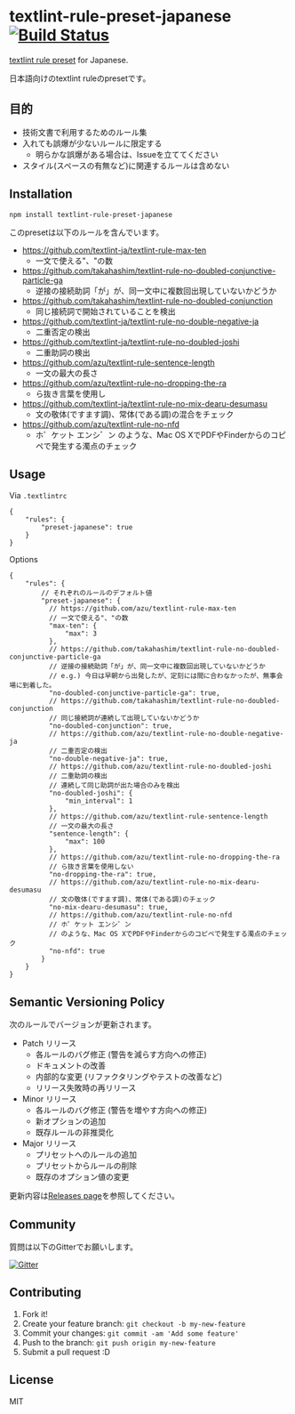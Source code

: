 # textlint-rule-preset-japanese [![Build Status](https://travis-ci.org/textlint-ja/textlint-rule-preset-japanese.svg?branch=master)](https://travis-ci.org/textlint-ja/textlint-rule-preset-japanese)

[textlint rule preset](https://github.com/textlint/textlint/blob/master/docs/create-preset.md "preset") for Japanese.

日本語向けのtextlint ruleのpresetです。

## 目的

- 技術文書で利用するためのルール集
- 入れても誤爆が少ないルールに限定する
    - 明らかな誤爆がある場合は、Issueを立ててください
- スタイル(スペースの有無など)に関連するルールは含めない

## Installation

    npm install textlint-rule-preset-japanese

このpresetは以下のルールを含んでいます。

- https://github.com/textlint-ja/textlint-rule-max-ten
    - 一文で使える"、"の数
- https://github.com/takahashim/textlint-rule-no-doubled-conjunctive-particle-ga
    - 逆接の接続助詞「が」が、同一文中に複数回出現していないかどうか
- https://github.com/takahashim/textlint-rule-no-doubled-conjunction
    - 同じ接続詞で開始されていることを検出
- https://github.com/textlint-ja/textlint-rule-no-double-negative-ja
    - 二重否定の検出
- https://github.com/textlint-ja/textlint-rule-no-doubled-joshi
    - 二重助詞の検出
- https://github.com/azu/textlint-rule-sentence-length
    - 一文の最大の長さ
- https://github.com/azu/textlint-rule-no-dropping-the-ra
    - ら抜き言葉を使用し
- https://github.com/textlint-ja/textlint-rule-no-mix-dearu-desumasu
    - 文の敬体(ですます調)、常体(である調)の混合をチェック
- https://github.com/azu/textlint-rule-no-nfd
    - ホ゜ケット エンシ゛ン のような、Mac OS XでPDFやFinderからのコピペで発生する濁点のチェック


## Usage

Via `.textlintrc`

```json5
{
    "rules": {
        "preset-japanese": true
    }
}
```

Options

```json5
{
    "rules": {
        // それぞれのルールのデフォルト値
        "preset-japanese": {
          // https://github.com/azu/textlint-rule-max-ten
          // 一文で使える"、"の数
          "max-ten": {
              "max": 3
          },
          // https://github.com/takahashim/textlint-rule-no-doubled-conjunctive-particle-ga
          // 逆接の接続助詞「が」が、同一文中に複数回出現していないかどうか
          // e.g.) 今日は早朝から出発したが、定刻には間に合わなかったが、無事会場に到着した。
          "no-doubled-conjunctive-particle-ga": true,
          // https://github.com/takahashim/textlint-rule-no-doubled-conjunction
          // 同じ接続詞が連続して出現していないかどうか
          "no-doubled-conjunction": true,
          // https://github.com/azu/textlint-rule-no-double-negative-ja
          // 二重否定の検出
          "no-double-negative-ja": true,
          // https://github.com/azu/textlint-rule-no-doubled-joshi
          // 二重助詞の検出
          // 連続して同じ助詞が出た場合のみを検出
          "no-doubled-joshi": {
              "min_interval": 1
          },
          // https://github.com/azu/textlint-rule-sentence-length
          // 一文の最大の長さ
          "sentence-length": {
              "max": 100
          },
          // https://github.com/azu/textlint-rule-no-dropping-the-ra
          // ら抜き言葉を使用しない
          "no-dropping-the-ra": true,
          // https://github.com/azu/textlint-rule-no-mix-dearu-desumasu
          // 文の敬体(ですます調)、常体(である調)のチェック
          "no-mix-dearu-desumasu": true,
          // https://github.com/azu/textlint-rule-no-nfd
          // ホ゜ケット エンシ゛ン
          // のような、Mac OS XでPDFやFinderからのコピペで発生する濁点のチェック
          "no-nfd": true
        }
    }
}
```

## Semantic Versioning Policy

次のルールでバージョンが更新されます。

- Patch リリース
    - 各ルールのバグ修正 (警告を減らす方向への修正)
    - ドキュメントの改善
    - 内部的な変更 (リファクタリングやテストの改善など)
    - リリース失敗時の再リリース
- Minor リリース
    - 各ルールのバグ修正 (警告を増やす方向への修正)
    - 新オプションの追加
    - 既存ルールの非推奨化
- Major リリース
    - プリセットへのルールの追加
    - プリセットからルールの削除
    - 既存のオプション値の変更

更新内容は[Releases page](https://github.com/textlint-ja/textlint-rule-preset-japanese/releases)を参照してください。

## Community

質問は以下のGitterでお願いします。

[![Gitter](https://badges.gitter.im/textlint-ja/textlint-ja.svg)](https://gitter.im/textlint-ja/textlint-ja)



## Contributing

1. Fork it!
2. Create your feature branch: `git checkout -b my-new-feature`
3. Commit your changes: `git commit -am 'Add some feature'`
4. Push to the branch: `git push origin my-new-feature`
5. Submit a pull request :D

## License

MIT
